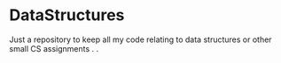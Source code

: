 # DataStructures
Just a repository to keep all my code relating to data structures or other small CS assignments
.
.
